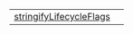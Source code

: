 |                                                                              |     |
| ---------------------------------------------------------------------------- | --- |
| [stringifyLifecycleFlags](/debug/function/tracer/stringifylifecycleflags.md) |     |